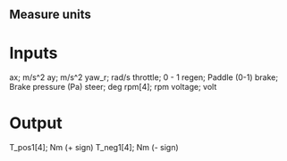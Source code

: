 ## Measure units
# Inputs
  ax; m/s^2
  ay; m/s^2
  yaw_r; rad/s
  throttle; 0 - 1
  regen; Paddle (0-1)
  brake; Brake pressure (Pa)
  steer; deg
  rpm[4]; rpm
  voltage; volt

# Output
  T_pos1[4]; Nm (+ sign)
  T_neg1[4]; Nm (- sign)